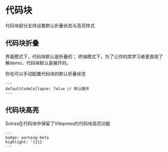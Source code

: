 # 代码块

代码块部分支持设置默认折叠状态与高亮样式

## 代码块折叠

界面模式下，代码块默认是折叠的；
终端模式下，为了让你的库学习者更直观了解demo，代码块默认是展开的。

你也可以手动配置代码块的默认折叠状态

```
---
defaultCodeCollapse: false // 默认展开
---
```

<demo path="./code-collapse"/>

## 代码块高亮

Sutras在代码块中保留了Vitepress的代码块高亮功能

```
---
badge: warning-beta
highlight: '{11}'
---
```

<demo path="./highlight"/>